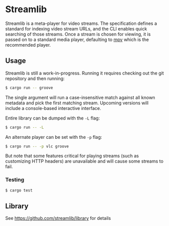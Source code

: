 # Streamlib

Streamlib is a meta-player for video streams. The specification defines a standard for indexing video stream URLs, and the CLI enables quick searching of those streams. Once a stream is chosen for viewing, it is passed on to a standard media player, defaulting to [mpv](https://mpv.io/) which is the recommended player.

## Usage

Streamlib is still a work-in-progress. Running it requires checking out the git repository and then running:

```bash
$ cargo run -- groove
```

The single argument will run a case-insensitive match against all known metadata and pick the first matching stream. Upcoming versions will include a console-based interactive interface.

Entire library can be dumped with the `-L` flag:

```bash
$ cargo run -- -L
```

An alternate player can be set with the `-p` flag:

```bash
$ cargo run -- -p vlc groove
```

But note that some features critical for playing streams (such as customizing HTTP headers) are unavailable and will cause some streams to fail.

### Testing

```bash
$ cargo test
```

## Library

See https://github.com/streamlib/library for details
